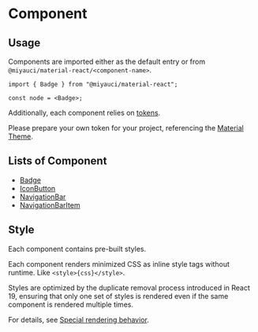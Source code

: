 # Component

## Usage

Components are imported either as the default entry or from
`@miyauci/material-react/<component-name>`.

```tsx
import { Badge } from "@miyauci/material-react";

const node = <Badge>;
```

Additionally, each component relies on [tokens](/docs/token.md).

Please prepare your own token for your project, referencing the
[Material Theme](/examples/material_design/style.css).

## Lists of Component

- [Badge](./badge/README.md)
- [IconButton](./icon_button/README.md)
- [NavigationBar](./navigation_bars/navigation_bar/README.md)
- [NavigationBarItem](./navigation_bars/navigation_bar_item/README.md)

## Style

Each component contains pre-built styles.

Each component renders minimized CSS as inline style tags without runtime. Like
`<style>{css}</style>`.

Styles are optimized by the duplicate removal process introduced in React 19,
ensuring that only one set of styles is rendered even if the same component is
rendered multiple times.

For details, see
[Special rendering behavior](https://react.dev/reference/react-dom/components/style#special-rendering-behavior).
